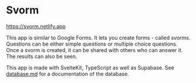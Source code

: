# Svorm

https://svorm.netlify.app

This app is similar to Google Forms. It lets you create forms - called _svorms_. Questions can be either simple questions or multiple choice questions. Once a svorm is created, it can be shared with others who can answer it. The results can also be seen.

This app is made with SvelteKit, TypeScript as well as Supabase. See [database.md](database.md) for a documentation of the database.
